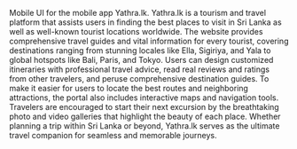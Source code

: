 Mobile UI for the mobile app Yathra.lk. 
Yathra.lk is a tourism and travel platform that assists users in finding the best places to visit in 
Sri Lanka as well as well-known tourist locations worldwide. The website provides 
comprehensive travel guides and vital information for every tourist, covering destinations 
ranging from stunning locales like Ella, Sigiriya, and Yala to global hotspots like Bali, Paris, and 
Tokyo. Users can design customized itineraries with professional travel advice, read real reviews 
and ratings from other travelers, and peruse comprehensive destination guides. To make it easier 
for users to locate the best routes and neighboring attractions, the portal also includes interactive 
maps and navigation tools. Travelers are encouraged to start their next excursion by the 
breathtaking photo and video galleries that highlight the beauty of each place. Whether planning 
a trip within Sri Lanka or beyond, Yathra.lk serves as the ultimate travel companion for seamless 
and memorable journeys. 
